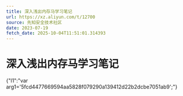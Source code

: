 ```yaml
---
title: 深入浅出内存马学习笔记
url: https://xz.aliyun.com/t/12700
source: 先知安全技术社区
date: 2023-07-19
fetch_date: 2025-10-04T11:51:01.314393
---
```


# 深入浅出内存马学习笔记

{"l1":"var arg1='5fcd4477669594aa5828f079290a139412d22b2dcbe7051ab9';"}